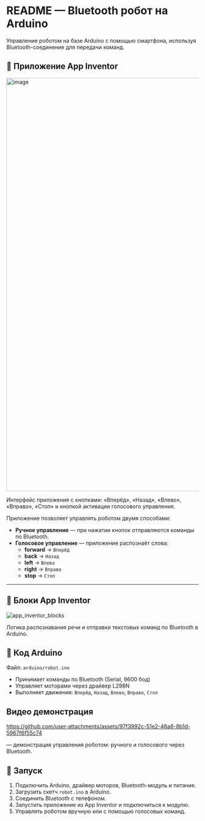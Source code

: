 # README — Bluetooth робот на Arduino
Управление роботом на базе Arduino с помощью смартфона, используя Bluetooth-соединение для передачи команд.


## 📱 Приложение App Inventor
<img width="576" height="1080" alt="image" src="https://github.com/user-attachments/assets/78cefe67-a76b-4ffc-86bd-0097fc16275f" />


Интерфейс приложения с кнопками:
«Вперёд», «Назад», «Влево», «Вправо», «Стоп» и кнопкой активации голосового управления.

Приложение позволяет управлять роботом двумя способами:
- **Ручное управление** — при нажатии кнопок отправляются команды по Bluetooth.
- **Голосовое управление** — приложение распознаёт слова:
  - **forward** → `Вперёд`
  - **back** → `Назад`
  - **left** → `Влево`
  - **right** → `Вправо`
  - **stop** → `Стоп`

---

## 🔧 Блоки App Inventor
![app_inventor_blocks](https://github.com/user-attachments/assets/863fdba9-336a-4586-8131-59f447ba1184)


Логика распознавания речи и отправки текстовых команд по Bluetooth в Arduino.


## 🤖 Код Arduino
Файл: `arduino/robot.ino`

- Принимает команды по Bluetooth (Serial, 9600 бод)
- Управляет моторами через драйвер L298N
- Выполняет движения: `Вперёд`, `Назад`, `Влево`, `Вправо`, `Стоп`


## Видео демонстрация

https://github.com/user-attachments/assets/97f3992c-51e2-46a6-8b1d-5967f6f55c74

— демонстрация управления роботом: ручного и голосового через Bluetooth.


## 🚀 Запуск
1. Подключить Arduino, драйвер моторов, Bluetooth-модуль и питание.  
2. Загрузить скетч `robot.ino` в Arduino.  
3. Соединить Bluetooth с телефоном.  
4. Запустить приложение из App Inventor и подключиться к модулю.  
5. Управлять роботом вручную или с помощью голосовых команд.
